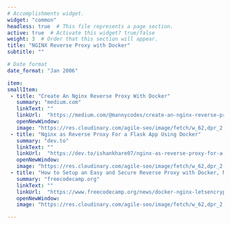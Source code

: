```yaml
---
# Accomplishments widget.
widget: "common"  
headless: true  # This file represents a page section.
active: true  # Activate this widget? true/false
weight: 3  # Order that this section will appear.
title: "NGINX Reverse Proxy with Docker"
subtitle: ""

# Date format
date_format: "Jan 2006"

item:
smallItem: 
 - title: "Create An Nginx Reverse Proxy With Docker"
   summary: "medium.com"
   linkText: ""
   linkUrl:  "https://medium.com/@mannycodes/create-an-nginx-reverse-proxy-with-docker-a1c0aa9078f1"
   openNewWindow: 
   image: "https://res.cloudinary.com/agile-seo/image/fetch/w_62,dpr_2.0,d_blank_am8gzx.png/https%3A%2F%2Flogo.clearbit.com%2Fmedium.com%3Fsize%3D250"
 - title: "Nginx as Reverse Proxy For a Flask App Using Docker"
   summary: "dev.to"
   linkText: ""
   linkUrl:  "https://dev.to/ishankhare07/nginx-as-reverse-proxy-for-a-flask-app-using-docker-3ajg"
   openNewWindow: 
   image: "https://res.cloudinary.com/agile-seo/image/fetch/w_62,dpr_2.0,d_blank_am8gzx.png/https%3A%2F%2Flogo.clearbit.com%2Fdev.to%3Fsize%3D250"
 - title: "How to Setup an Easy and Secure Reverse Proxy with Docker, Nginx &amp; Letsencrypt"
   summary: "freecodecamp.org"
   linkText: ""
   linkUrl:  "https://www.freecodecamp.org/news/docker-nginx-letsencrypt-easy-secure-reverse-proxy-40165ba3aee2/"
   openNewWindow: 
   image: "https://res.cloudinary.com/agile-seo/image/fetch/w_62,dpr_2.0,d_blank_am8gzx.png/https%3A%2F%2Flogo.clearbit.com%2Ffreecodecamp.org%3Fsize%3D250"

---
```


    
